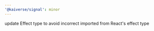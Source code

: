 ```yaml
---
'@kaiverse/signal': minor
---
```


update Effect type to avoid incorrect imported from React's effect type
